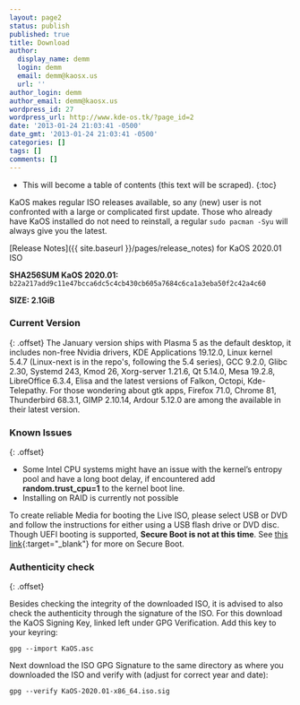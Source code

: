 ```yaml
---
layout: page2
status: publish
published: true
title: Download
author:
  display_name: demm
  login: demm
  email: demm@kaosx.us
  url: ''
author_login: demm
author_email: demm@kaosx.us
wordpress_id: 27
wordpress_url: http://www.kde-os.tk/?page_id=2
date: '2013-01-24 21:03:41 -0500'
date_gmt: '2013-01-24 21:03:41 -0500'
categories: []
tags: []
comments: []
---
```


* This will become a table of contents (this text will be scraped).
{:toc}

KaOS makes regular ISO releases available, so any (new) user is not confronted with a large or complicated first update. Those who already have KaOS installed do not need to reinstall, a regular `sudo pacman -Syu` will always give you the latest.

[Release Notes]({{ site.baseurl }}/pages/release_notes) for KaOS 2020.01 ISO

<div id="wrapper4">
<p><b>SHA256SUM KaOS 2020.01:</b> <code>b22a217add9c11e47bcca6dc5c4cb430cb605a7684c6ca1a3eba50f2c42a4c60</code></p>
<p><b>SIZE: 2.1GiB</b></p>
</div>

### Current Version
{: .offset}
The January version ships with Plasma 5 as the default desktop, it includes non-free Nvidia drivers, KDE Applications 19.12.0, Linux kernel 5.4.7 (Linux-next is in the repo's, following the 5.4 series), GCC 9.2.0, Glibc 2.30, Systemd 243, Kmod 26, Xorg-server 1.21.6, Qt 5.14.0, Mesa 19.2.8, LibreOffice 6.3.4, Elisa and the latest versions of Falkon, Octopi, Kde-Telepathy.
For those wondering about gtk apps, Firefox 71.0, Chrome 81, Thunderbird 68.3.1, GIMP 2.10.14, Ardour 5.12.0 are among the available in their latest version.

### Known Issues
{: .offset}

* Some Intel CPU systems might have an issue with the kernel’s entropy pool and have a long boot delay, if encountered add **random.trust_cpu=1** to the kernel boot line.
* Installing on RAID is currently not possible

To create reliable Media for booting the Live ISO, please select USB or DVD and follow the instructions for either using a USB flash drive or DVD disc.
Though UEFI booting is supported, **Secure Boot is not at this time**.  See [this link](https://arstechnica.com/information-technology/2016/08/microsoft-secure-boot-firmware-snafu-leaks-golden-key/){:target="_blank"} for more on Secure Boot.

### Authenticity check
{: .offset}

Besides checking the integrity of the downloaded ISO, it is advised to also check the authenticity through the signature of the ISO.  For this download the KaOS Signing Key, linked left under GPG Verification.  Add this key to your keyring:
```
gpg --import KaOS.asc
```
Next download the ISO GPG Signature to the same directory as where you downloaded the ISO and verify with (adjust for correct year and date):
```
gpg --verify KaOS-2020.01-x86_64.iso.sig
```
